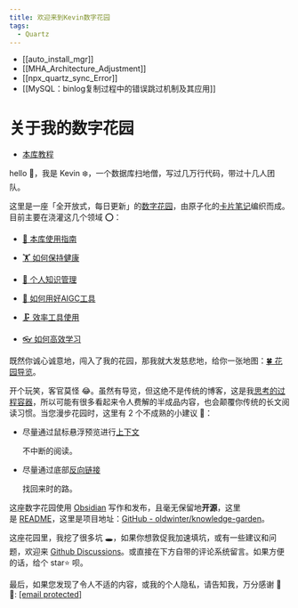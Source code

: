 ```yaml
---
title: 欢迎来到Kevin数字花园
tags:
  - Quartz
---
```


- [[auto_install_mgr]]
- [[MHA_Architecture_Adjustment]]
- [[npx_quartz_sync_Error]]
- [[MySQL：binlog复制过程中的错误跳过机制及其应用]]

# 关于我的数字花园


- [本库教程](https://garden.oldwinter.top/tags/%E6%9C%AC%E5%BA%93%E6%95%99%E7%A8%8B)
    
   
    

hello 👋，我是 Kevin ❄️，一个数据库扫地僧，写过几万行代码，带过十几人团队。

这里是一座「全开放式，每日更新」的[数字花园](https://quartz.iftballs.com)，由原子化的[卡片笔记](https://quartz.iftballs.com/%E5%8D%A1%E7%89%87%E7%AC%94%E8%AE%B0)编织而成。目前主要在浇灌这几个领域 ⭕：

- [🧰 本库使用指南](https://garden.oldwinter.top/%F0%9F%A7%B0-%E6%9C%AC%E5%BA%93%E6%8C%87%E5%8D%97/%F0%9F%A7%B0-%E6%9C%AC%E5%BA%93%E4%BD%BF%E7%94%A8%E6%8C%87%E5%8D%97)
- [🏋 如何保持健康](https://garden.oldwinter.top/%F0%9F%8D%80-%E8%8A%B1%E5%9B%AD%E5%AF%BC%E8%A7%88/%F0%9F%8F%8B-%E5%A6%82%E4%BD%95%E4%BF%9D%E6%8C%81%E5%81%A5%E5%BA%B7)
- [🧀 个人知识管理](https://garden.oldwinter.top/%F0%9F%8D%80-%E8%8A%B1%E5%9B%AD%E5%AF%BC%E8%A7%88/%F0%9F%A7%80-%E4%B8%AA%E4%BA%BA%E7%9F%A5%E8%AF%86%E7%AE%A1%E7%90%86)
- [🤖 如何用好AIGC工具](https://garden.oldwinter.top/%F0%9F%8D%80-%E8%8A%B1%E5%9B%AD%E5%AF%BC%E8%A7%88/%F0%9F%A4%96-%E5%A6%82%E4%BD%95%E7%94%A8%E5%A5%BDAIGC%E5%B7%A5%E5%85%B7)

- [🗜 效率工具使用](https://garden.oldwinter.top/%F0%9F%8D%80-%E8%8A%B1%E5%9B%AD%E5%AF%BC%E8%A7%88/%F0%9F%97%9C-%E6%95%88%E7%8E%87%E5%B7%A5%E5%85%B7%E4%BD%BF%E7%94%A8)
- [👓 如何高效学习](https://garden.oldwinter.top/%F0%9F%8D%80-%E8%8A%B1%E5%9B%AD%E5%AF%BC%E8%A7%88/%F0%9F%91%93-%E5%A6%82%E4%BD%95%E9%AB%98%E6%95%88%E5%AD%A6%E4%B9%A0)
    

既然你诚心诚意地，闯入了我的花园，那我就大发慈悲地，给你一张地图：[🍀 花园导览](https://garden.oldwinter.top/%F0%9F%8D%80-%E8%8A%B1%E5%9B%AD%E5%AF%BC%E8%A7%88/%F0%9F%8D%80-%E8%8A%B1%E5%9B%AD%E5%AF%BC%E8%A7%88)。

开个玩笑，客官莫怪 😂。虽然有导览，但这绝不是传统的博客，这是我[思考的过程容器](https://garden.oldwinter.top/%E6%80%9D%E8%80%83%E7%9A%84%E8%BF%87%E7%A8%8B%E5%AE%B9%E5%99%A8)，所以可能有很多看起来令人费解的半成品内容，也会颠覆你传统的长文阅读习惯。当您漫步花园时，这里有 2 个不成熟的小建议 💁：

- 尽量通过鼠标悬浮预览进行[上下文](https://garden.oldwinter.top/%E4%B8%8A%E4%B8%8B%E6%96%87)
    
    
    不中断的阅读。
- 尽量通过底部[反向链接](https://garden.oldwinter.top/%E5%8F%8D%E5%90%91%E9%93%BE%E6%8E%A5)
    
    找回来时的路。

这座数字花园使用 [Obsidian](https://garden.oldwinter.top/Obsidian) 写作和发布，且毫无保留地**开源**，这里是 [README](https://garden.oldwinter.top/README)，这里是项目地址：[GitHub - oldwinter/knowledge-garden](https://github.com/oldwinter/knowledge-garden)。

这座花园里，我挖了很多坑 🕳，如果你想敦促我加速填坑，或有一些建议和问题，欢迎来 [Github Discussions](https://github.com/oldwinter/knowledge-garden/discussions)。或直接在下方自带的评论系统留言。如果方便的话，给个 star⭐️ 呗。

最后，如果您发现了令人不适的内容，或我的个人隐私，请告知我，万分感谢 🦀🦀: [[email protected]](https://garden.oldwinter.top/cdn-cgi/l/email-protection#4c2f28287e3626390c2b212d2520622f2321)
